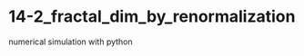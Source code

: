 14-2_fractal_dim_by_renormalization
===================================

numerical simulation with python
